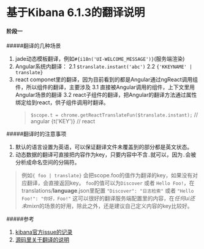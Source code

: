 # 基于Kibana 6.1.3的翻译说明

#### 阶段一

#####翻译的几种场景
1. jade动态模板翻译，例如`#{i18n('UI-WELCOME_MESSAGE')}`(服务端渲染)
2. Angular系统内翻译：
    2.1 `$translate.instant('abc')`
    2.2 `{'KKEYNAME' | translate}` 
3. react componet里的翻译，因为目前看到的都是Angular通过ngReact调用组件，所以组件的翻译，主要涉及
    3.1 直接被Angular调用的组件，上下文里用Angular场景的翻译
    3.2 react子组件的翻译，把Angular的翻译方法通过属性绑定给到react，供子组件调用时翻译。
    > `$scope.t = chrome.getReactTranslateFun($translate.instant);` // angular
    > <react-component-app t="t">
    > {t('KEY')} // react

#####翻译时的注意事项
1. 默认的语言设置为英语，可以保证翻译文件未覆盖到的部分都是英文状态。
2. 动态数据的翻译可直接把内容作为key，只要内容中不含`.`就可以，因为`.`会被分析成命名空间的分隔符。
> 例如`{ foo | translate}` 会把scope.foo的值作为翻译的key，如果没有对应翻译，会直接返回key。
> `foo`的值可以为`Discover` 或者 `Hello Foo!`，在translations/__language__.json里配置
> `"Discover": "日志检索"` 或者 `"Hello Foo!": "你好，Foo!"`
> 这可以很好的翻译服务端配置里的内容，在*任何ui还未mixn*的场景的好用，除此之外，还是建议自己定义内容的key比较好。

#####参考
1. [kibana官方issue的记录](https://github.com/elastic/kibana/issues/6515)
2. [源码里关于翻译的说明](/docs/development/plugin/development-internationalization.asciidoc)


